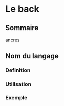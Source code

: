 # Le back

##  Sommaire
ancres

## Nom du langage
  ### Definition

  ### Utilisation
  
  ### Exemple